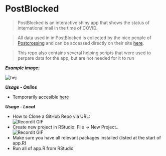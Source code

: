 # PostBlocked

> PostBlocked is an interactive shiny app that shows the status of international mail in the time of COVID.

> All data used in in PostBlocked is collected by the nice people of [Postcrossing](https://postcrossing.com) and can be accessed directly on their site [here](https://www.postcrossing.com/postal-monitor).

> This repo also contains several helping scripts that were used to perpare data for the app, but are not needed for it to run

***Example image:***

![hej](PostBlockedExampleImage.png)


***Usage - Online***
- Temporarily accesible [here](https://mettetron.shinyapps.io/PostBlockedv02/)

***Usage - Local***
- How to Clone  a GitHub Repo via URL: <br>
![Recordit GIF](http://g.recordit.co/IN6ZAuRlVt.gif)
- Create new project in RStudio: File -> New Project.. <br>
![Recordit GIF](http://g.recordit.co/X3IRdWw2K0.gif) 
- Make sure you have all relevant packages installed (listed at the start of app.R)
- Run all of app.R from RStudio
